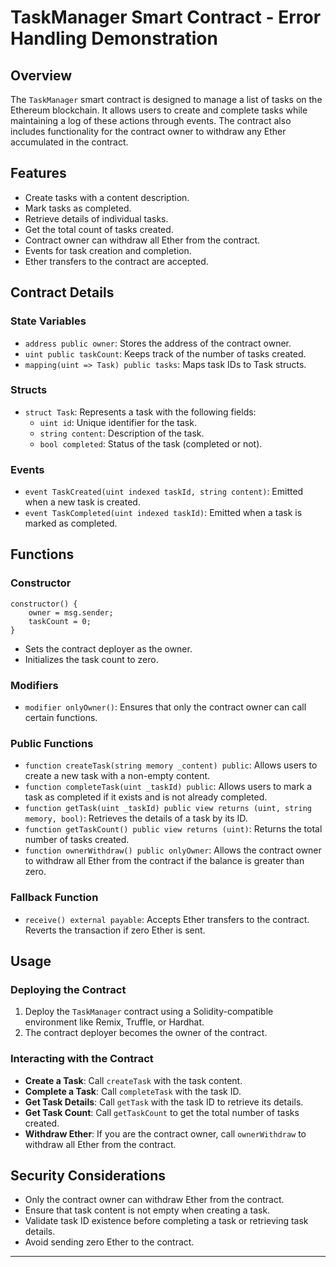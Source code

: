 
# TaskManager Smart Contract - Error Handling Demonstration

## Overview

The `TaskManager` smart contract is designed to manage a list of tasks on the Ethereum blockchain. It allows users to create and complete tasks while maintaining a log of these actions through events. The contract also includes functionality for the contract owner to withdraw any Ether accumulated in the contract.

## Features

- Create tasks with a content description.
- Mark tasks as completed.
- Retrieve details of individual tasks.
- Get the total count of tasks created.
- Contract owner can withdraw all Ether from the contract.
- Events for task creation and completion.
- Ether transfers to the contract are accepted.

## Contract Details

### State Variables

- `address public owner`: Stores the address of the contract owner.
- `uint public taskCount`: Keeps track of the number of tasks created.
- `mapping(uint => Task) public tasks`: Maps task IDs to Task structs.

### Structs

- `struct Task`: Represents a task with the following fields:
  - `uint id`: Unique identifier for the task.
  - `string content`: Description of the task.
  - `bool completed`: Status of the task (completed or not).

### Events

- `event TaskCreated(uint indexed taskId, string content)`: Emitted when a new task is created.
- `event TaskCompleted(uint indexed taskId)`: Emitted when a task is marked as completed.

## Functions

### Constructor

```solidity
constructor() {
    owner = msg.sender;
    taskCount = 0;
}
```
- Sets the contract deployer as the owner.
- Initializes the task count to zero.

### Modifiers

- `modifier onlyOwner()`: Ensures that only the contract owner can call certain functions.

### Public Functions

- `function createTask(string memory _content) public`: Allows users to create a new task with a non-empty content.
- `function completeTask(uint _taskId) public`: Allows users to mark a task as completed if it exists and is not already completed.
- `function getTask(uint _taskId) public view returns (uint, string memory, bool)`: Retrieves the details of a task by its ID.
- `function getTaskCount() public view returns (uint)`: Returns the total number of tasks created.
- `function ownerWithdraw() public onlyOwner`: Allows the contract owner to withdraw all Ether from the contract if the balance is greater than zero.

### Fallback Function

- `receive() external payable`: Accepts Ether transfers to the contract. Reverts the transaction if zero Ether is sent.

## Usage

### Deploying the Contract

1. Deploy the `TaskManager` contract using a Solidity-compatible environment like Remix, Truffle, or Hardhat.
2. The contract deployer becomes the owner of the contract.

### Interacting with the Contract

- **Create a Task**: Call `createTask` with the task content.
- **Complete a Task**: Call `completeTask` with the task ID.
- **Get Task Details**: Call `getTask` with the task ID to retrieve its details.
- **Get Task Count**: Call `getTaskCount` to get the total number of tasks created.
- **Withdraw Ether**: If you are the contract owner, call `ownerWithdraw` to withdraw all Ether from the contract.

## Security Considerations

- Only the contract owner can withdraw Ether from the contract.
- Ensure that task content is not empty when creating a task.
- Validate task ID existence before completing a task or retrieving task details.
- Avoid sending zero Ether to the contract.

---
